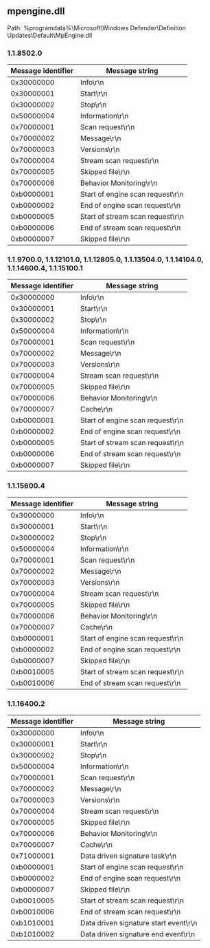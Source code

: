 ## mpengine.dll

Path: %programdata%\Microsoft\Windows Defender\Definition Updates\Default\MpEngine.dll

### 1.1.8502.0

Message identifier | Message string
--- | ---
0x30000000 | Info\r\n
0x30000001 | Start\r\n
0x30000002 | Stop\r\n
0x50000004 | Information\r\n
0x70000001 | Scan request\r\n
0x70000002 | Message\r\n
0x70000003 | Versions\r\n
0x70000004 | Stream scan request\r\n
0x70000005 | Skipped file\r\n
0x70000006 | Behavior Monitoring\r\n
0xb0000001 | Start of engine scan request\r\n
0xb0000002 | End of engine scan request\r\n
0xb0000005 | Start of stream scan request\r\n
0xb0000006 | End of stream scan request\r\n
0xb0000007 | Skipped file\r\n

### 1.1.9700.0, 1.1.12101.0, 1.1.12805.0, 1.1.13504.0, 1.1.14104.0, 1.1.14600.4, 1.1.15100.1

Message identifier | Message string
--- | ---
0x30000000 | Info\r\n
0x30000001 | Start\r\n
0x30000002 | Stop\r\n
0x50000004 | Information\r\n
0x70000001 | Scan request\r\n
0x70000002 | Message\r\n
0x70000003 | Versions\r\n
0x70000004 | Stream scan request\r\n
0x70000005 | Skipped file\r\n
0x70000006 | Behavior Monitoring\r\n
0x70000007 | Cache\r\n
0xb0000001 | Start of engine scan request\r\n
0xb0000002 | End of engine scan request\r\n
0xb0000005 | Start of stream scan request\r\n
0xb0000006 | End of stream scan request\r\n
0xb0000007 | Skipped file\r\n

### 1.1.15600.4

Message identifier | Message string
--- | ---
0x30000000 | Info\r\n
0x30000001 | Start\r\n
0x30000002 | Stop\r\n
0x50000004 | Information\r\n
0x70000001 | Scan request\r\n
0x70000002 | Message\r\n
0x70000003 | Versions\r\n
0x70000004 | Stream scan request\r\n
0x70000005 | Skipped file\r\n
0x70000006 | Behavior Monitoring\r\n
0x70000007 | Cache\r\n
0xb0000001 | Start of engine scan request\r\n
0xb0000002 | End of engine scan request\r\n
0xb0000007 | Skipped file\r\n
0xb0010005 | Start of stream scan request\r\n
0xb0010006 | End of stream scan request\r\n

### 1.1.16400.2

Message identifier | Message string
--- | ---
0x30000000 | Info\r\n
0x30000001 | Start\r\n
0x30000002 | Stop\r\n
0x50000004 | Information\r\n
0x70000001 | Scan request\r\n
0x70000002 | Message\r\n
0x70000003 | Versions\r\n
0x70000004 | Stream scan request\r\n
0x70000005 | Skipped file\r\n
0x70000006 | Behavior Monitoring\r\n
0x70000007 | Cache\r\n
0x71000001 | Data driven signature task\r\n
0xb0000001 | Start of engine scan request\r\n
0xb0000002 | End of engine scan request\r\n
0xb0000007 | Skipped file\r\n
0xb0010005 | Start of stream scan request\r\n
0xb0010006 | End of stream scan request\r\n
0xb1010001 | Data driven signature start event\r\n
0xb1010002 | Data driven signature end event\r\n

